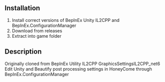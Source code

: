## Installation
1. Install correct versions of BepInEx Unity IL2CPP and BepInEx.ConfigurationManager
2. Download from releases
3. Extract into game folder

## Description
Originally cloned from BepInEx Utility IL2CPP GraphicsSettingsIL2CPP_net6
Edit Unity and Beautify post processing settings in HoneyCome through BepInEx.ConfigurationManager

